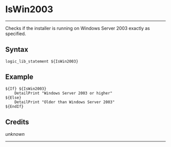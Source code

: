 # IsWin2003

---

Checks if the installer is running on Windows Server 2003 exactly as specified.

## Syntax

	logic_lib_statement ${IsWin2003}

## Example

	${If} ${IsWin2003}
		DetailPrint "Windows Server 2003 or higher"
	${Else}
		DetailPrint "Older than Windows Server 2003"
	${EndIf}

## Credits

*unknown*

---
